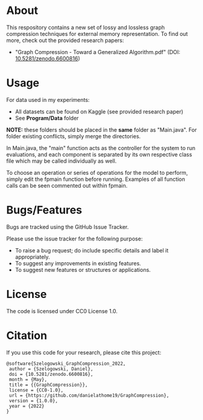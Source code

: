 # About
This respository contains a new set of lossy and lossless graph compression techniques for external memory representation. To find out more, check out the provided research papers:
  * "Graph Compression - Toward a Generalized Algorithm.pdf" (DOI: [10.5281/zenodo.6600816](https://doi.org/10.5281/zenodo.6600816))
 
# Usage
For data used in my experiments:
  * All datasets can be found on Kaggle (see provided research paper)
  * See **Program/Data** folder

**NOTE:** these folders should be placed in the **same** folder as "Main.java". For folder existing conflicts, simply merge the directories.


In Main.java, the "main" function acts as the controller for the system to run evaluations, and each component is separated by its own respective class file which may be called individually as well.

To choose an operation or series of operations for the model to perform, simply edit the fpmain function before running. Examples of all function calls can be seen commented out within fpmain.

# Bugs/Features
Bugs are tracked using the GitHub Issue Tracker.

Please use the issue tracker for the following purpose:
  * To raise a bug request; do include specific details and label it appropriately.
  * To suggest any improvements in existing features.
  * To suggest new features or structures or applications.

# License
The code is licensed under CC0 License 1.0.

# Citation
If you use this code for your research, please cite this project:
```
@software{Szelogowski_GraphCompression_2022,
 author = {Szelogowski, Daniel},
 doi = {10.5281/zenodo.6600816},
 month = {May},
 title = {{GraphCompression}},
 license = {CC0-1.0},
 url = {https://github.com/danielathome19/GraphCompression},
 version = {1.0.0},
 year = {2022}
}
```
